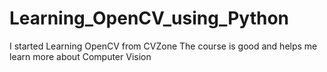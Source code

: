# Learning_OpenCV_using_Python

I started Learning OpenCV from CVZone
The course is good and helps me learn more about Computer Vision
